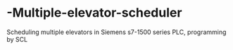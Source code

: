 # -Multiple-elevator-scheduler
 Scheduling multiple elevators in Siemens s7-1500 series PLC, programming by SCL 
